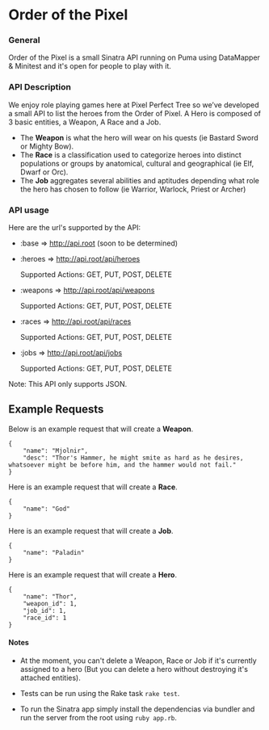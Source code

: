 Order of the Pixel
==================

### General

Order of the Pixel is a small Sinatra API running on Puma using DataMapper &amp; Minitest and it's open for people to
play with it.

### API Description

We enjoy role playing games here at Pixel Perfect Tree so we’ve developed a small API to list the heroes from the Order of Pixel.
A Hero is composed of 3 basic entities, a Weapon, A Race and a Job.

* The **Weapon** is what the hero will wear on his quests (ie Bastard Sword or Mighty Bow).
* The **Race** is a classification used to categorize heroes into distinct populations or groups by anatomical, 
cultural and geographical (ie Elf, Dwarf or Orc).
* The **Job** aggregates several abilities and aptitudes depending what role the hero has chosen to follow 
(ie Warrior, Warlock, Priest or Archer)


### API usage
Here are the url's supported by the API:

- :base =>  http://api.root (soon to be determined)

- :heroes => http://api.root/api/heroes

  Supported Actions: GET, PUT, POST, DELETE

- :weapons =>  http://api.root/api/weapons

  Supported Actions: GET, PUT, POST, DELETE
  
- :races =>  http://api.root/api/races

  Supported Actions: GET, PUT, POST, DELETE
  
- :jobs =>  http://api.root/api/jobs

  Supported Actions: GET, PUT, POST, DELETE

Note: This API only supports JSON.

## Example Requests ##
Below is an example request that will create a **Weapon**.
<pre><code>{
    "name": "Mjolnir",
    "desc": "Thor's Hammer, he might smite as hard as he desires, whatsoever might be before him, and the hammer would not fail."
}
</pre></code>


Here is an example request that will create a **Race**.
<pre><code>{
    "name": "God"
}
</pre></code>


Here is an example request that will create a **Job**.
<pre><code>{
    "name": "Paladin"
}
</pre></code>


Here is an example request that will create a **Hero**.
<pre><code>{
    "name": "Thor",
    "weapon_id": 1,
    "job_id": 1,
    "race_id": 1
}
</pre></code>

#### Notes

* At the moment, you can't delete a Weapon, Race or Job if it's currently assigned to a hero 
(But you can delete a hero without destroying it's attached entities).

* Tests can be run using the Rake task `rake test`.

* To run the Sinatra app simply install the dependencias via bundler and run the server from the root using `ruby app.rb`. 
